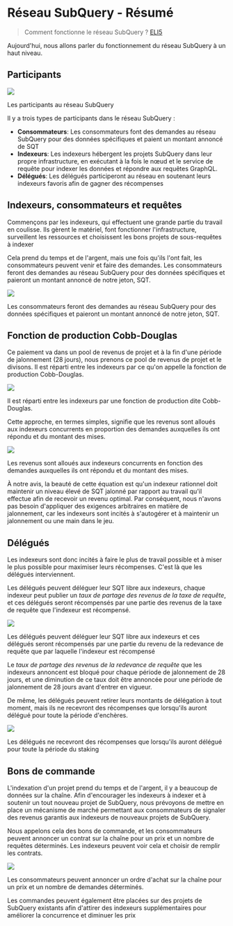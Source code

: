 # Réseau SubQuery - Résumé

> Comment fonctionne le réseau SubQuery ? [ELI5](https://www.dictionary.com/e/slang/eli5/#:~:text=ELI5%20stands%20for%20the%20phrase,naive%20understanding%20of%20the%20issue.)

Aujourd'hui, nous allons parler du fonctionnement du réseau SubQuery à un haut niveau.

## Participants


![](https://miro.medium.com/max/1400/1*9993cakplwupZC5tbUv3vA.png)

Les participants au réseau SubQuery

Il y a trois types de participants dans le réseau SubQuery :

-   **Consommateurs**: Les consommateurs font des demandes au réseau SubQuery pour des données spécifiques et paient un montant annoncé de SQT
-   **Indexeurs**: Les indexeurs hébergent les projets SubQuery dans leur propre infrastructure, en exécutant à la fois le nœud et le service de requête pour indexer les données et répondre aux requêtes GraphQL.
-   **Délégués**: Les délégués participeront au réseau en soutenant leurs indexeurs favoris afin de gagner des récompenses

## Indexeurs, consommateurs et requêtes

Commençons par les indexeurs, qui effectuent une grande partie du travail en coulisse. Ils gèrent le matériel, font fonctionner l'infrastructure, surveillent les ressources et choisissent les bons projets de sous-requêtes à indexer

Cela prend du temps et de l'argent, mais une fois qu'ils l'ont fait, les consommateurs peuvent venir et faire des demandes. Les consommateurs feront des demandes au réseau SubQuery pour des données spécifiques et paieront un montant annoncé de notre jeton, SQT.

![](https://miro.medium.com/max/1400/1*dKLkzSc2uXYaPW_IXUxstQ.png)

Les consommateurs feront des demandes au réseau SubQuery pour des données spécifiques et paieront un montant annoncé de notre jeton, SQT.

## Fonction de production Cobb-Douglas

Ce paiement va dans un pool de revenus de projet et à la fin d'une période de jalonnement (28 jours), nous prenons ce pool de revenus de projet et le divisons. Il est réparti entre les indexeurs par ce qu'on appelle la fonction de production Cobb-Douglas.

![](https://miro.medium.com/max/1400/1*E-W7o7cWoclxHb8rXAMdpA.png)

Il est réparti entre les indexeurs par une fonction de production dite Cobb-Douglas.

Cette approche, en termes simples, signifie que les revenus sont alloués aux indexeurs concurrents en proportion des demandes auxquelles ils ont répondu et du montant des mises.

![](https://miro.medium.com/max/1400/1*VhDu2BGDxd3ob7z9XkoOXA.png)

Les revenus sont alloués aux indexeurs concurrents en fonction des demandes auxquelles ils ont répondu et du montant des mises.

À notre avis, la beauté de cette équation est qu'un indexeur rationnel doit maintenir un niveau élevé de SQT jalonné par rapport au travail qu'il effectue afin de recevoir un revenu optimal. Par conséquent, nous n'avons pas besoin d'appliquer des exigences arbitraires en matière de jalonnement, car les indexeurs sont incités à s'autogérer et à maintenir un jalonnement ou une main dans le jeu.

## Délégués

Les indexeurs sont donc incités à faire le plus de travail possible et à miser le plus possible pour maximiser leurs récompenses. C'est là que les délégués interviennent.

Les délégués peuvent déléguer leur SQT libre aux indexeurs, chaque indexeur peut publier un _taux de partage des revenus de la taxe de requête_, et ces délégués seront récompensés par une partie des revenus de la taxe de requête que l'indexeur est récompensé.

![](https://miro.medium.com/max/1400/1*YoN7PV7h3a2nAFN-ODqILg.png)

Les délégués peuvent déléguer leur SQT libre aux indexeurs et ces délégués seront récompensés par une partie du revenu de la redevance de requête que par laquelle l'indexeur est récompensé

Le _taux de partage des revenus de la redevance de requête_ que les indexeurs annoncent est bloqué pour chaque période de jalonnement de 28 jours, et une diminution de ce taux doit être annoncée pour une période de jalonnement de 28 jours avant d'entrer en vigueur.

De même, les délégués peuvent retirer leurs montants de délégation à tout moment, mais ils ne recevront des récompenses que lorsqu'ils auront délégué pour toute la période d'enchères.

![](https://miro.medium.com/max/1400/0*we0k4A07pbj86COZ)

Les délégués ne recevront des récompenses que lorsqu'ils auront délégué pour toute la période du staking

## Bons de commande

L'indexation d'un projet prend du temps et de l'argent, il y a beaucoup de données sur la chaîne. Afin d'encourager les indexeurs à indexer et à soutenir un tout nouveau projet de SubQuery, nous prévoyons de mettre en place un mécanisme de marché permettant aux consommateurs de signaler des revenus garantis aux indexeurs de nouveaux projets de SubQuery.

Nous appelons cela des bons de commande, et les consommateurs peuvent annoncer un contrat sur la chaîne pour un prix et un nombre de requêtes déterminés. Les indexeurs peuvent voir cela et choisir de remplir les contrats.

![](https://miro.medium.com/max/1400/1*IPtaZlt24E7h9bKNZWdSCw.png)

Les consommateurs peuvent annoncer un ordre d'achat sur la chaîne pour un prix et un nombre de demandes déterminés.

Les commandes peuvent également être placées sur des projets de SubQuery existants afin d'attirer des indexeurs supplémentaires pour améliorer la concurrence et diminuer les prix